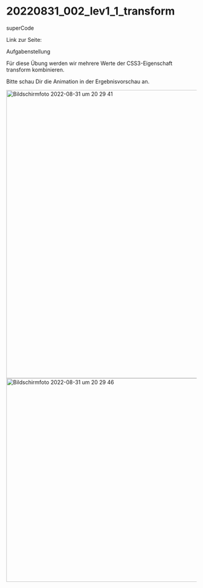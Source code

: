 # 20220831_002_lev1_1_transform
superCode

Link zur Seite: 

Aufgabenstellung

Für diese Übung werden wir mehrere Werte der CSS3-Eigenschaft transform kombinieren.

Bitte schau Dir die Animation in der Ergebnisvorschau an.

<img width="760" alt="Bildschirmfoto 2022-08-31 um 20 29 41" src="https://user-images.githubusercontent.com/110397919/187752943-f5bbe8d1-7afb-4d52-a630-275b07ba246f.png">
<img width="537" alt="Bildschirmfoto 2022-08-31 um 20 29 46" src="https://user-images.githubusercontent.com/110397919/187752949-a7a9b779-3003-4edd-babe-0c09611cd538.png">
